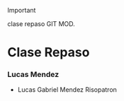 > [!IMPORTANT]
> clase repaso GIT MOD.

# Clase Repaso

### Lucas Mendez

- Lucas Gabriel Mendez Risopatron

